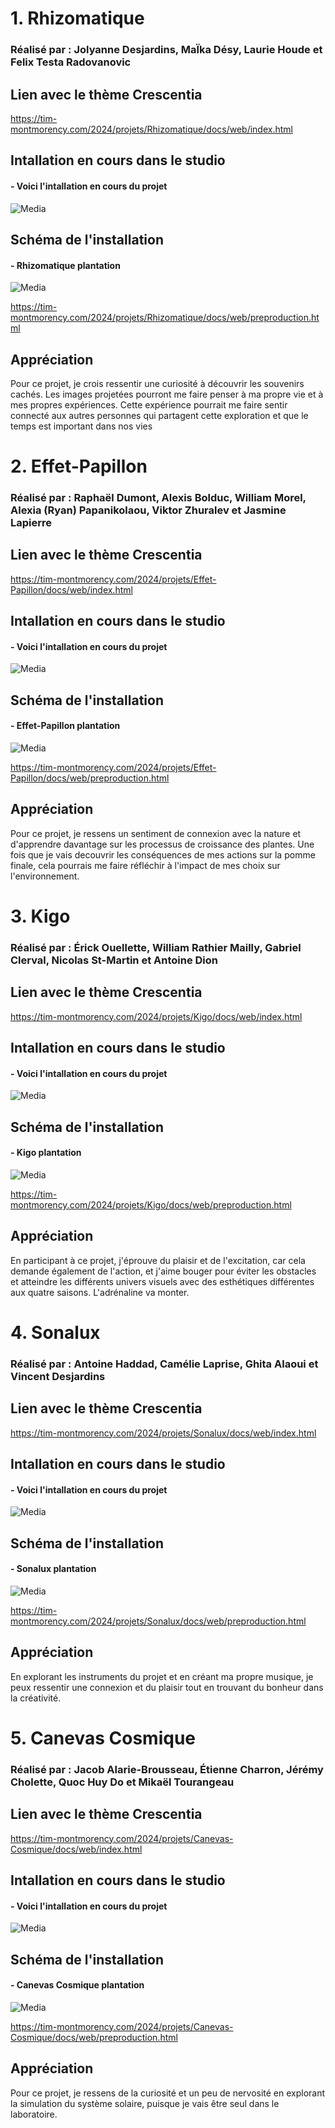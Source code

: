 # 1. Rhizomatique
### Réalisé par : Jolyanne Desjardins, MaÏka Désy, Laurie Houde et Felix Testa Radovanovic

## Lien avec le thème Crescentia 
https://tim-montmorency.com/2024/projets/Rhizomatique/docs/web/index.html

## Intallation en cours dans le studio
#### - Voici l'intallation en cours du projet 
![Media](Media/rhizomatique_installation.jpg) 

## Schéma de l'installation 

#### - Rhizomatique plantation
![Media](Media/rhizomatique_plantation.png) 

https://tim-montmorency.com/2024/projets/Rhizomatique/docs/web/preproduction.html

## Appréciation
Pour ce projet, je crois ressentir une curiosité à découvrir les souvenirs cachés. Les images projetées pourront me faire penser à ma propre vie et à mes propres expériences. Cette expérience pourrait me faire sentir connecté aux autres personnes qui partagent cette exploration et que le temps est important dans nos vies

# 2. Effet-Papillon
### Réalisé par : Raphaël Dumont, Alexis Bolduc, William Morel, Alexia (Ryan) Papanikolaou, Viktor Zhuralev et Jasmine Lapierre

## Lien avec le thème Crescentia 
https://tim-montmorency.com/2024/projets/Effet-Papillon/docs/web/index.html

## Intallation en cours dans le studio
#### - Voici l'intallation en cours du projet 
![Media](Media/effet-papilllon_installation.jpg) 

## Schéma de l'installation 
#### - Effet-Papillon plantation
![Media](Media/effet-papillon_plantation.png) 

https://tim-montmorency.com/2024/projets/Effet-Papillon/docs/web/preproduction.html

## Appréciation
Pour ce projet, je ressens un sentiment de connexion avec la nature et d'apprendre davantage sur les processus de croissance des plantes. Une fois que je vais decouvrir les conséquences de mes actions sur la pomme finale, cela pourrais me faire réfléchir à l'impact de mes choix sur l'environnement.

# 3. Kigo
### Réalisé par : Érick Ouellette, William Rathier Mailly, Gabriel Clerval, Nicolas St-Martin et Antoine Dion

## Lien avec le thème Crescentia 
https://tim-montmorency.com/2024/projets/Kigo/docs/web/index.html

## Intallation en cours dans le studio
#### - Voici l'intallation en cours du projet 
![Media](Media/kigo_installation.jpg)
## Schéma de l'installation 
#### - Kigo plantation
![Media](Media/kigo_plantation.png) 

https://tim-montmorency.com/2024/projets/Kigo/docs/web/preproduction.html
## Appréciation
En participant à ce projet, j'éprouve du plaisir et de l'excitation, car cela demande également de l'action, et j'aime bouger pour éviter les obstacles et atteindre les différents univers visuels avec des esthétiques différentes aux quatre saisons. L'adrénaline va monter.

# 4. Sonalux
### Réalisé par : Antoine Haddad, Camélie Laprise, Ghita Alaoui et Vincent Desjardins

## Lien avec le thème Crescentia 
https://tim-montmorency.com/2024/projets/Sonalux/docs/web/index.html

## Intallation en cours dans le studio
#### - Voici l'intallation en cours du projet 
![Media](Media/sonalux_installation.jpg)

## Schéma de l'installation 
#### - Sonalux plantation
![Media](Media/sonalux_plantation.png) 

https://tim-montmorency.com/2024/projets/Sonalux/docs/web/preproduction.html

## Appréciation
En explorant les instruments du projet et en créant ma propre musique, je peux ressentir une connexion et du plaisir tout en trouvant du bonheur dans la créativité.

 # 5. Canevas Cosmique
### Réalisé par : Jacob Alarie-Brousseau, Étienne Charron, Jérémy Cholette, Quoc Huy Do et Mikaël Tourangeau

## Lien avec le thème Crescentia 
https://tim-montmorency.com/2024/projets/Canevas-Cosmique/docs/web/index.html

## Intallation en cours dans le studio
#### - Voici l'intallation en cours du projet 
![Media](Media/canevas-cosmique_installation.jpg)

## Schéma de l'installation 
#### - Canevas Cosmique plantation
![Media](Media/canevas-cosmique_plantation.png) 

https://tim-montmorency.com/2024/projets/Canevas-Cosmique/docs/web/preproduction.html

## Appréciation
Pour ce projet, je ressens de la curiosité et un peu de nervosité en explorant la simulation du système solaire, puisque je vais être seul dans le laboratoire.

